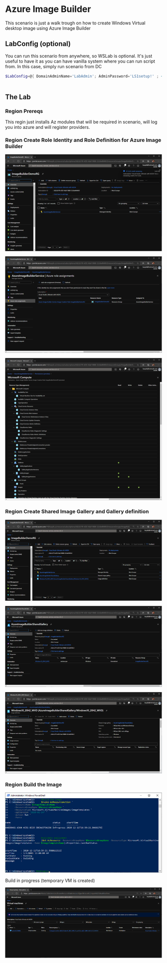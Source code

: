 # Azure Image Builder

This scenario is just a walk trough on how to create Windows Virtual desktop image using Azure Image Builder

## LabConfig (optional)

You can run this scenario from anywhere, so WSLab is optional. It's just useful to have it as you can have vanilla system where you can run script from. In this case, simply run scenario from DC

```powershell
$LabConfig=@{ DomainAdminName='LabAdmin'; AdminPassword='LS1setup!' ; <#Prefix = 'WSLab-'#> ; DCEdition='4'; Internet=$true ; TelemetryLevel='Full' ; TelemetryNickname='' ; AdditionalNetworksConfig=@(); VMs=@()}
 
```

## The Lab

### Region Prereqs

This regin just installs Az modules that will be required in scenario, will log you into azure and will register providers.

### Region Create Role Identity and Role Definition for Azure Image Builder

![](/Scenarios/Azure%20Image%20Builder/Screenshots/Edge01.png)

![](/Scenarios/Azure%20Image%20Builder/Screenshots/Edge02.png)

![](/Scenarios/Azure%20Image%20Builder/Screenshots/Edge03.png)

### Region Create Shared Image Gallery and Gallery definition

![](/Scenarios/Azure%20Image%20Builder/Screenshots/Edge04.png)

![](/Scenarios/Azure%20Image%20Builder/Screenshots/Edge05.png)

![](/Scenarios/Azure%20Image%20Builder/Screenshots/Edge06.png)

### Region Build the Image

![](/Scenarios/Azure%20Image%20Builder/Screenshots/PowerShell01.png)

Build in progress (temporary VM is created)

![](/Scenarios/Azure%20Image%20Builder/Screenshots/Edge07.png)